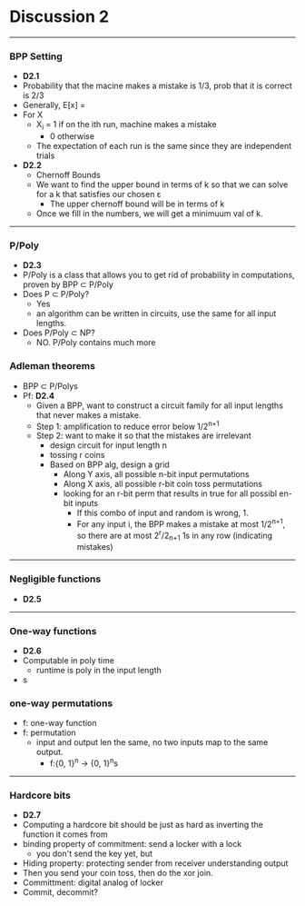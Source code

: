 <h1>Discussion 2</h1>

---

<h3>BPP Setting</h3>

  * __D2.1__
  * Probability that the macine makes a mistake is 1/3, prob that it is correct is 2/3
  * Generally, E[x] = 
  * For X
      - X<sub>i</sub> = 1 if on the ith run, machine makes a mistake
          + 0 otherwise
      - The expectation of each run is the same since they are independent trials
  * __D2.2__
      - Chernoff Bounds
      - We want to find the upper bound in terms of k so that we can solve for a k that satisfies our chosen &epsilon;
          + The upper chernoff bound will be in terms of k
      - Once we fill in the numbers, we will get a  minimuum val of k.

---

<h3>P/Poly</h3>

  * __D2.3__
  * P/Poly is a class that allows you to get rid of probability in computations, proven by BPP &sub; P/Poly
  * Does P &sub; P/Poly?
      - Yes
      - an algorithm can be written in circuits, use the same for all input lengths.
  * Does P/Poly &sub; NP?
      - NO. P/Poly contains much more

<h3>Adleman theorems</h3>

  * BPP &sub; P/Polys
  * Pf: __D2.4__
      - Given a BPP, want to construct a circuit family for all input lengths that never makes a mistake.
      - Step 1: amplification to reduce error below 1/2<sup>n+1</sup>
      - Step 2: want to make it so that the mistakes are irrelevant 
          + design circuit for input length n
          + tossing r coins
          + Based on BPP alg, design a grid
              * Along Y axis, all possible n-bit input permutations
              * Along X axis, all possible r-bit coin toss permutations
              * looking for an r-bit perm that results in true for all possibl en-bit inputs
                  - If this combo of input and random is wrong, 1.
                  - For any input i, the BPP makes a mistake at most 1/2<sup>n+1</sup>, so there are at most 2<sup>r</sup>/2<sub>n+1</sub> 1s in any row (indicating mistakes)

---

<h3>Negligible functions</h3>

  * __D2.5__

---

<h3>One-way functions</h3>

  * __D2.6__
  * Computable in poly time
      - runtime is poly in the input length
  * s

<h3>one-way permutations</h3>

  * f: one-way function
  * f: permutation
      - input and output len the same, no two inputs map to the same output.
          + f:{0, 1}<sup>n</sup> &rarr; {0, 1}<sup>n</sup>s

---

<h3>Hardcore bits</h3>

  * __D2.7__
  * Computing a hardcore bit should be just as hard as inverting the function it comes from
  * binding property of commitment: send a locker with a lock
      - you don't send the key yet, but
  * Hiding property: protecting sender from receiver understanding output
  * Then you send your coin toss, then do the xor join.
  * Committment: digital analog of locker
  * Commit, decommit?